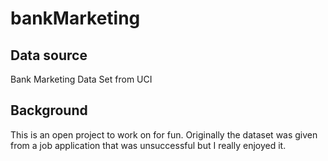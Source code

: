 # bankMarketing

## Data source 

Bank Marketing Data Set from UCI

## Background

This is an open project to work on for fun. Originally the dataset was given from a job application that was unsuccessful but I really enjoyed it.

